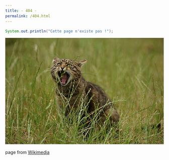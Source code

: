 ```yaml
---
title: - 404 -
permalink: /404.html
---
```


```java
System.out.println("Cette page n'existe pas !");
```

![](640px-"Try_again!"_(9334439685).jpg)

page from [Wikimedia](https://commons.wikimedia.org/wiki/File:%22Try_again!%22_(9334439685).jpg)

